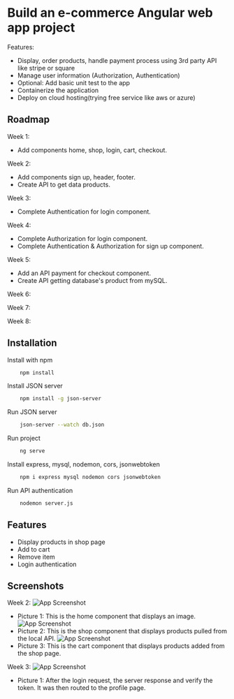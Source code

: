 
# Build an e-commerce Angular web app project

Features:
- Display, order products, handle payment process using 3rd party API like stripe or square
- Manage user information (Authorization, Authentication)
- Optional: Add basic unit test to the app
- Containerize the application
- Deploy on cloud hosting(trying free service like aws or azure)
## Roadmap

Week 1: 
- Add components home, shop, login, cart, checkout.

Week 2: 
- Add components sign up, header, footer. 
- Create API to get data products. 

Week 3: 
- Complete Authentication for login component.

Week 4:
- Complete Authorization for login component.
- Complete Authentication & Authorization for sign up component.

Week 5: 
- Add an API payment for checkout component. 
- Create API getting database's product from mySQL.

Week 6:

Week 7: 

Week 8:



## Installation

Install with npm

```bash
    npm install 
```

Install JSON server
```bash
    npm install -g json-server
```

Run JSON server
```bash
    json-server --watch db.json
```
Run project
```bash
    ng serve
```    
Install express, mysql, nodemon, cors, jsonwebtoken
```bash
    npm i express mysql nodemon cors jsonwebtoken
```
Run API authentication
```bash
    nodemon server.js
```  
## Features

- Display products in shop page
- Add to cart
- Remove item
- Login authentication


## Screenshots

Week 2:
![App Screenshot](https://i.pinimg.com/564x/40/52/cd/4052cd19ffc30b5720064d066f9e58e7.jpg)
- Picture 1: This is the home component that displays an image.
![App Screenshot](https://i.pinimg.com/564x/01/f9/f8/01f9f8930833d3784f72ef2814c73e59.jpg)
- Picture 2: This is the shop component that displays products pulled from the local API.
![App Screenshot](https://i.pinimg.com/564x/a4/37/45/a43745d4c7c0e89bd61a78fda1dd4f82.jpg)
- Picture 3: This is the cart component that displays products added from the shop page.

Week 3:
![App Screenshot](https://i.pinimg.com/originals/67/8e/f4/678ef44c4713c5705efe5a77098c6031.png)
- Picture 1: After the login request, the server response and verify the token. It was then routed to the profile page.